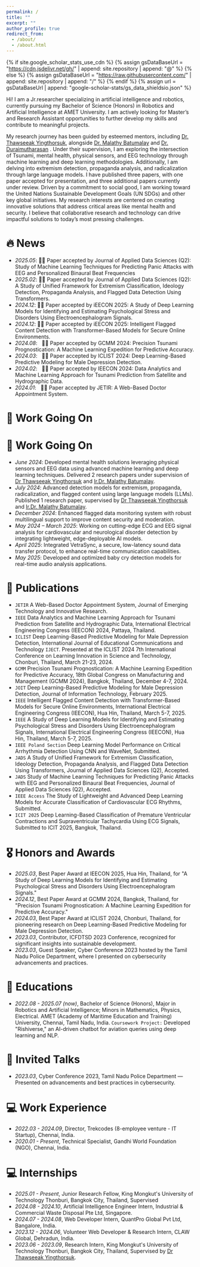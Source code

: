 ```yaml
---
permalink: /
title: ""
excerpt: ""
author_profile: true
redirect_from: 
  - /about/
  - /about.html
---
```


{% if site.google_scholar_stats_use_cdn %}
{% assign gsDataBaseUrl = "https://cdn.jsdelivr.net/gh/" | append: site.repository | append: "@" %}
{% else %}
{% assign gsDataBaseUrl = "https://raw.githubusercontent.com/" | append: site.repository | append: "/" %}
{% endif %}
{% assign url = gsDataBaseUrl | append: "google-scholar-stats/gs_data_shieldsio.json" %}

<span class='anchor' id='about-me'></span>

Hi! I am a Jr.researcher specializing in artificial intelligence and robotics, currently pursuing my Bachelor of Science (Honors) in Robotics and Artificial Intelligence at AMET University. I am actively looking for Master’s and Research Assistant opportunities to further develop my skills and contribute to meaningful projects.

My research journey has been guided by esteemed mentors, including <a href="https://kirim.kmutt.ac.th/converis/portal/detail/Person/54019785">Dr. Thawseeak Yingthorsuk</a>, alongside <a href="https://www.researchgate.net/profile/Ir-Dr-Malathy-Batumalay">Dr. Malathy Batumalay</a> and <a href="https://in.linkedin.com/in/duraimutharasan-bose-17728051">Dr. Duraimutharasan</a> . Under their supervision, I am exploring the intersection of Tsunami, mental health, physical sensors, and EEG technology through machine learning and deep learning methodologies. Additionally, I am delving into extremism detection, propaganda analysis, and radicalization through large language models. I have published three papers, with one paper accepted for presentation, and three additional papers currently under review. Driven by a commitment to social good, I am working toward the United Nations Sustainable Development Goals (UN SDGs) and other key global initiatives. My research interests are centered on creating innovative solutions that address critical areas like mental health and security. I believe that collaborative research and technology can drive impactful solutions to today’s most pressing challenges.

# 🔥 News
- *2025.05*: 🎉🎉 Paper accepted by Journal of Applied Data Sciences (Q2): Study of Machine Learning Techniques for Predicting Panic Attacks with EEG and Personalized Binaural Beat Frequencies
- *2025.02*: 🎉🎉 Paper accepted by Journal of Applied Data Sciences (Q2): A Study of Unified Framework for Extremism Classification, Ideology Detection, Propaganda Analysis, and Flagged Data Detection Using Transformers.
- *2024.12*: 🎉🎉 Paper accepted by iEECON 2025: A Study of Deep Learning Models for Identifying and Estimating Psychological Stress and Disorders Using Electroencephalogram Signals.
- *2024.12*: 🎉🎉 Paper accepted by iEECON 2025: Intelligent Flagged Content Detection with Transformer-Based Models for Secure Online Environments.
- *2024.08*:  &nbsp;🎉🎉 Paper accepted by GCMM 2024: Precision Tsunami Prognostication: A Machine Learning Expedition for Predictive Accuracy.
- *2024.03*:  &nbsp;🎉🎉 Paper accepted by ICLIST 2024: Deep Learning-Based Predictive Modeling for Male Depression Detection.
- *2024.02*:  &nbsp;🎉🎉 Paper accepted by IEECON 2024: Data Analytics and Machine Learning Approach for Tsunami Prediction from Satellite and Hydrographic Data.
- *2024.01*:  &nbsp;🎉🎉 Paper accepted by JETIR: A Web-Based Doctor Appointment System.

# 🔧 Work Going On
# 🔧 Work Going On
- *June 2024*: Developed mental health solutions leveraging physical sensors and EEG data using advanced machine learning and deep learning techniques. Delivered 2 research papers under supervision of [Dr Thawseeak Yingthorsuk](https://kirim.kmutt.ac.th/converis/portal/detail/Person/54019785) and [Ir.Dr. Malathy Batumalay](https://www.researchgate.net/profile/Ir-Dr-Malathy-Batumalay).
- *July 2024*: Advanced detection models for extremism, propaganda, radicalization, and flagged content using large language models (LLMs). Published 1 research paper, supervised by [Dr Thawseeak Yingthorsuk](https://kirim.kmutt.ac.th/converis/portal/detail/Person/54019785) and [Ir.Dr. Malathy Batumalay](https://www.researchgate.net/profile/Ir-Dr-Malathy-Batumalay).
- *December 2024*: Enhanced flagged data monitoring system with robust multilingual support to improve content security and moderation.
- *May 2024 – March 2025*: Working on cutting-edge ECG and EEG signal analysis for cardiovascular and neurological disorder detection by integrating lightweight, edge-deployable AI models.
- *April 2025*: Integrated VetraSync, a secure, low-latency sound data transfer protocol, to enhance real-time communication capabilities.
- *May 2025*: Developed and optimized baby cry detection models for real-time audio analysis applications.


# 📝 Publications
- `JETIR` A Web-Based Doctor Appointment System, Journal of Emerging Technology and Innovative Research.
- `IEEE` Data Analytics and Machine Learning Approach for Tsunami Prediction from Satellite and Hydrographic Data, International Electrical Engineering Congress (IEECON) 2024, Pattaya, Thailand.
- `ICLIST` Deep Learning-Based Predictive Modeling for Male Depression Detection, International Journal of Educational Communications and Technology `IJECT`. Presented at the ICLIST 2024 7th International Conference on Learning Innovation in Science and Technology, Chonburi, Thailand, March 21-23, 2024.
- `GCMM` Precision Tsunami Prognostication: A Machine Learning Expedition for Predictive Accuracy, 18th Global Congress on Manufacturing and Management (GCMM 2024), Bangkok, Thailand, December 4-7, 2024.
- `JOIT` Deep Learning-Based Predictive Modeling for Male Depression Detection, Journal of Information Technology, February 2025.
- `IEEE` Intelligent Flagged Content Detection with Transformer-Based Models for Secure Online Environments, International Electrical Engineering Congress (IEECON), Hua Hin, Thailand, March 5-7, 2025.
- `IEEE` A Study of Deep Learning Models for Identifying and Estimating Psychological Stress and Disorders Using Electroencephalogram Signals, International Electrical Engineering Congress (IEECON), Hua Hin, Thailand, March 5-7, 2025.
- `IEEE Poland Section` Deep Learning Model Performance on Critical Arrhythmia Detection Using CNN and WaveNet, Submitted.
- `JADS` A Study of Unified Framework for Extremism Classification, Ideology Detection, Propaganda Analysis, and Flagged Data Detection Using Transformers, Journal of Applied Data Sciences (Q2), Accepted.
- `JADS` Study of Machine Learning Techniques for Predicting Panic Attacks with EEG and Personalized Binaural Beat Frequencies, Journal of Applied Data Sciences (Q2), Accepted.
- `IEEE Access` The Study of Lightweight and Advanced Deep Learning Models for Accurate Classification of Cardiovascular ECG Rhythms, Submitted.
- `ICIT 2025` Deep Learning-Based Classification of Premature Ventricular Contractions and Supraventricular Tachycardia Using ECG Signals, Submitted to ICIT 2025, Bangkok, Thailand.


# 🎖 Honors and Awards
- *2025.03*, Best Paper Award at IEECON 2025, Hua Hin, Thailand, for "A Study of Deep Learning Models for Identifying and Estimating Psychological Stress and Disorders Using Electroencephalogram Signals."
- *2024.12*, Best Paper Award at GCMM 2024, Bangkok, Thailand, for "Precision Tsunami Prognostication: A Machine Learning Expedition for Predictive Accuracy."
- *2024.03*, Best Paper Award at ICLIST 2024, Chonburi, Thailand, for pioneering research on Deep Learning-Based Predictive Modeling for Male Depression Detection.
- *2023.03*, Contributor, ICFDTSD 2023 Conference, recognized for significant insights into sustainable development.
- *2023.03*, Guest Speaker, Cyber Conference 2023 hosted by the Tamil Nadu Police Department, where I presented on cybersecurity advancements and practices.
  
# 📖 Educations
- *2022.08 - 2025.07 (now)*, Bachelor of Science (Honors), Major in Robotics and Artificial Intelligence; Minors in Mathematics, Physics, Electrical. AMET (Academy of Maritime Education and Training) University, Chennai, Tamil Nadu, India. `Coursework Project:` Developed "Rishiverse," an AI-driven chatbot for aviation queries using deep learning and NLP. 

# 💬 Invited Talks
- *2023.03*, Cyber Conference 2023, Tamil Nadu Police Department — Presented on advancements and best practices in cybersecurity.

# 💻 Work Experience
- *2022.03 - 2024.09*, Director, Trekcodes (8-employee venture - IT Startup), Chennai, India.
- *2020.01 - Present*, Technical Specialist, Gandhi World Foundation (NGO), Chennai, India.

# 💻 Internships
- *2025.01 - Present*, Junior Research Fellow, King Mongkut's University of Technology Thonburi, Bangkok City, Thailand, Supervised 
- *2024.08 - 2024.10*, Artificial Intelligence Engineer Intern, Industrial & Commercial Waste Disposal Pte Ltd, Singapore.
- *2024.07 - 2024.08*, Web Developer Intern, QuantPro Global Pvt Ltd, Bangalore, India.
- *2023.12 - 2024.06*, Volunteer Web Developer & Research Intern, CLAW Global, Dehradun, India.
- *2023.06 - 2023.09*, Research Intern, King Mongkut's University of Technology Thonburi, Bangkok City, Thailand, Supervised by [Dr Thawseeak Yingthorsuk](https://kirim.kmutt.ac.th/converis/portal/detail/Person/54019785).

  
